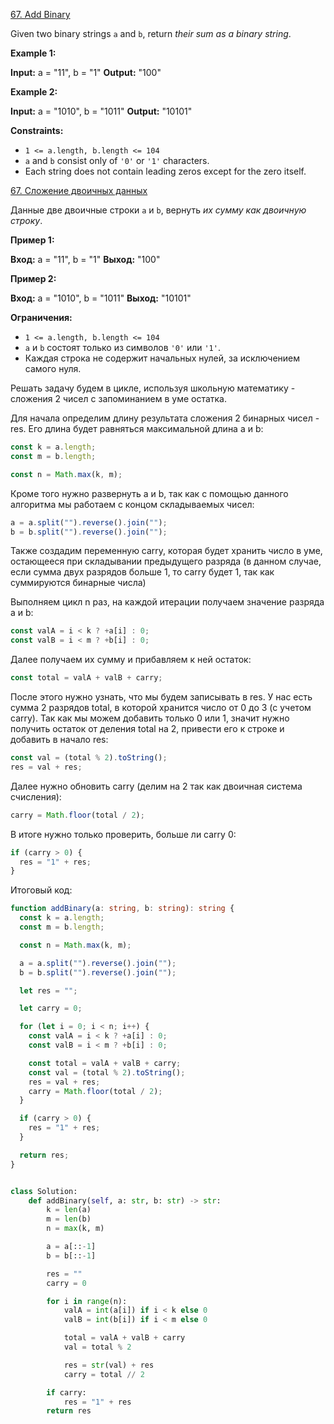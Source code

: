 [67. Add Binary](https://leetcode.com/problems/add-binary/)

Given two binary strings `a` and `b`, return *their sum as a binary string*.

**Example 1:**

**Input:** a = "11", b = "1"
**Output:** "100"

**Example 2:**

**Input:** a = "1010", b = "1011"
**Output:** "10101"

**Constraints:**

- `1 <= a.length, b.length <= 104`
- `a` and `b` consist only of `'0'` or `'1'` characters.
- Each string does not contain leading zeros except for the zero itself.

[67. Сложение двоичных данных](https://leetcode.com/problems/add-binary/)

Данные две двоичные строки `a` и `b`, вернуть _их сумму как двоичную строку_.

**Пример 1:**

**Вход:** a = "11", b = "1"
**Выход:** "100"

**Пример 2:**

**Вход:** a = "1010", b = "1011"
**Выход:** "10101"

**Ограничения:**

- `1 <= a.length, b.length <= 104`
- `a` и `b` состоят только из символов `'0'` или `'1'`.
- Каждая строка не содержит начальных нулей, за исключением самого нуля.

Решать задачу будем в цикле, используя школьную математику - сложения 2 чисел с запоминанием в уме остатка.

Для начала определим длину результата сложения 2 бинарных чисел - res. Его длина будет равняться максимальной длина a и b:

```typescript
const k = a.length;
const m = b.length;

const n = Math.max(k, m);
```

Кроме того нужно развернуть a и b, так как с помощью данного алгоритма мы работаем с концом складываемых чисел:

```typescript
a = a.split("").reverse().join("");
b = b.split("").reverse().join("");
```

Также создадим переменную carry, которая будет хранить число в уме, остающееся при складывании предыдущего разряда (в данном случае, если сумма двух разрядов больше 1, то carry будет 1, так как суммируются бинарные числа)

Выполняем цикл n раз, на каждой итерации получаем значение разряда a и b:

```typescript
const valA = i < k ? +a[i] : 0;
const valB = i < m ? +b[i] : 0;
```

Далее получаем их сумму и прибавляем к ней остаток:

```typescript
const total = valA + valB + carry;
```

После этого нужно узнать, что мы будем записывать в res. У нас есть сумма 2 разрядов total, в которой хранится число от 0 до 3 (с учетом carry). Так как мы можем добавить только 0 или 1, значит нужно получить остаток от деления total на 2, привести его к строке и добавить в начало res:

```typescript
const val = (total % 2).toString();
res = val + res;
```

Далее нужно обновить carry (делим на 2 так как двоичная система счисления):

```typescript
carry = Math.floor(total / 2);
```

В итоге нужно только проверить, больше ли carry 0:

```typescript
if (carry > 0) {
  res = "1" + res;
}
```

Итоговый код:

```typescript
function addBinary(a: string, b: string): string {
  const k = a.length;
  const m = b.length;

  const n = Math.max(k, m);

  a = a.split("").reverse().join("");
  b = b.split("").reverse().join("");

  let res = "";

  let carry = 0;

  for (let i = 0; i < n; i++) {
    const valA = i < k ? +a[i] : 0;
    const valB = i < m ? +b[i] : 0;

    const total = valA + valB + carry;
    const val = (total % 2).toString();
    res = val + res;
    carry = Math.floor(total / 2);
  }

  if (carry > 0) {
    res = "1" + res;
  }

  return res;
}
```

```python

class Solution:
    def addBinary(self, a: str, b: str) -> str:
        k = len(a)
        m = len(b)
        n = max(k, m)

        a = a[::-1]
        b = b[::-1]

        res = ""
        carry = 0

        for i in range(n):
            valA = int(a[i]) if i < k else 0
            valB = int(b[i]) if i < m else 0

            total = valA + valB + carry
            val = total % 2

            res = str(val) + res
            carry = total // 2

        if carry:
            res = "1" + res
        return res

```
